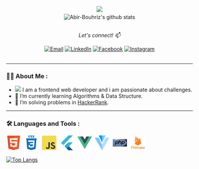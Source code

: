 <div id="header" align="center">
    <img src="https://media.giphy.com/media/NgurY1o4z080Jfoyzw/giphy.gif" width="100"/>
    <div align="center"><img align="center" src="https://github-readme-stats.vercel.app/api?username=Abir-Bouhriz&show_icons=true&theme=dracula&line_height=27" alt="Abir-Bouhriz's github stats"/></div>
<br>
    <div id="badges">
        <p> <i> Let's connect! 📫 </i></p>
        <a href="mailto:abirbouhrizdaidj@gmail.com" target="_blank"><img src="https://img.shields.io/badge/-Gmail-c14438?style=flat-square&logo=Gmail&logoColor=white" alt="Email"></a>
        <a href="https://www.linkedin.com/in/abir-bouhriz-daidj/" target="_blank"><img src="https://img.shields.io/badge/LinkedIn-%230077B5.svg?&style=flat-square&logo=linkedin&logoColor=white" alt="LinkedIn"></a>
        <a href="https://www.facebook.com/amiraprincesse.amira/" target="_blank"><img src="https://img.shields.io/badge/Facebook-%231877F2.svg?&style=flat-square&logo=facebook&logoColor=white" alt="Facebook"></a>
        <a href="https://www.instagram.com/princesse_5775/" target="_blank"><img src="https://img.shields.io/badge/-Instagram-F40F5A?style=flat-square&labelColor=F40F5A&logo=instagram&logoColor=white" alt="Instagram"></a>
    </div>
    <img src="https://komarev.com/ghpvc/?username=Abir-Bouhriz&style=flat-square&color=blue" alt=""/>
<br>
</div>

---

### :woman_technologist:  About Me :
- <img src="https://media.giphy.com/media/WUlplcMpOCEmTGBtBW/giphy.gif" width="30">  I am a frontend web developer and i am passionate about challenges.
- 🌱 I’m currently learning Algorithms & Data Structure.
- 🔭 I’m solving problems in [HackerRank](https://github.com/Abir-Bouhriz/HackerRank-Solution).

---

### :hammer_and_wrench: Languages and Tools :
<div>
  <img src="https://github.com/devicons/devicon/blob/master/icons/html5/html5-original.svg" title="HTML5" alt="HTML" width="40" height="40"/>&nbsp;
  <img src="https://github.com/devicons/devicon/blob/master/icons/css3/css3-plain-wordmark.svg"  title="CSS3" alt="CSS" width="40" height="40"/>&nbsp;
  <img src="https://github.com/devicons/devicon/blob/master/icons/javascript/javascript-original.svg" title="JavaScript" alt="JavaScript" width="40" height="40"/>&nbsp;
  <img src="https://github.com/devicons/devicon/blob/master/icons/flutter/flutter-original.svg" title="Flutter" alt="Flutter" width="40" height="40"/>&nbsp;
  <img src="https://github.com/devicons/devicon/blob/master/icons/vuejs/vuejs-original.svg" title="vueJs" alt="VueJs" width="40" height="40"/>&nbsp;
  <img src="https://github.com/devicons/devicon/blob/master/icons/vuetify/vuetify-original.svg" title="Vuetify" alt="Vuetify" width="40" height="40"/>&nbsp;
  <img src="https://github.com/devicons/devicon/blob/master/icons/php/php-original.svg" title="PHP" alt="PHP" width="40" height="40"/>&nbsp;
  <img src="https://github.com/devicons/devicon/blob/master/icons/firebase/firebase-plain-wordmark.svg" title="Firebase" alt="Firebase" width="40" height="40"/>&nbsp;
</div>

[![Top Langs](https://github-readme-stats.vercel.app/api/top-langs/?username=Abir-Bouhriz&layout=compact&theme=vision-friendly-dark)](https://github.com/anuraghazra/github-readme-stats)
